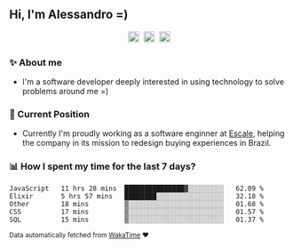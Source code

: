 ## Hi, I'm Alessandro =)

<p align="center">
  <a href="https://www.linkedin.com/in/alessandro-costa-dev/"><img src="https://img.shields.io/badge/-alessandro--costa--dev-%233f7ec6?style=flat-square&logo=Linkedin&logoColor=white" height="20"/></a>&nbsp;&nbsp;<a href="https://medium.com/@alessandro_costa"><img src="https://img.shields.io/badge/-%40alessandro__costa-%20black?style=flat-square&logo=Medium" height="20"/></a>&nbsp;&nbsp;<a href="mailto:alessandro96fc@gmail.com"><img src="https://img.shields.io/badge/-alessandro96fc%40gmail.com-%23c14438?style=flat-square&logo=Gmail&logoColor=white" height="20"/></a>
</p>

### :sparkles: About me

- I'm a software developer deeply interested in using technology to solve problems around me =)

### :office: Current Position 

-  Currently I'm proudly working as a software enginner at [Escale](https://github.com/escaletech), helping the company in its mission to redesign buying experiences in Brazil.

### :bar_chart: How I spent my time for the last 7 days?

<!--START_SECTION:waka-->
```text
JavaScript   11 hrs 28 mins  ███████████████▓░░░░░░░░░   62.09 % 
Elixir       5 hrs 57 mins   ████████░░░░░░░░░░░░░░░░░   32.18 % 
Other        18 mins         ▒░░░░░░░░░░░░░░░░░░░░░░░░   01.68 % 
CSS          17 mins         ▒░░░░░░░░░░░░░░░░░░░░░░░░   01.57 % 
SQL          15 mins         ▒░░░░░░░░░░░░░░░░░░░░░░░░   01.37 % 
```
<!--END_SECTION:waka-->

<sub>Data automatically fetched from [WakaTime](https://wakatime.com/) :heart:</sub>
